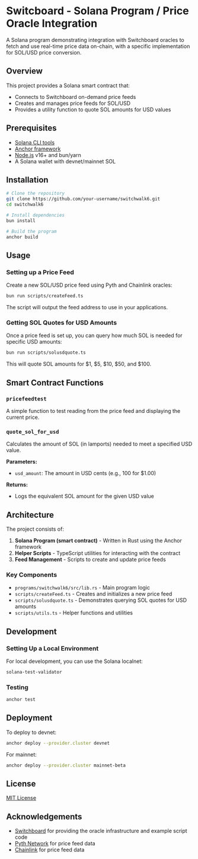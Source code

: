 # Switcboard - Solana Program / Price Oracle Integration

A Solana program demonstrating integration with Switchboard oracles to fetch and use real-time price data on-chain, with a specific implementation for SOL/USD price conversion.

## Overview

This project provides a Solana smart contract that:
- Connects to Switchboard on-demand price feeds
- Creates and manages price feeds for SOL/USD
- Provides a utility function to quote SOL amounts for USD values

## Prerequisites

- [Solana CLI tools](https://docs.solana.com/cli/install-solana-cli-tools)
- [Anchor framework](https://www.anchor-lang.com/docs/installation)
- [Node.js](https://nodejs.org/) v16+ and bun/yarn
- A Solana wallet with devnet/mainnet SOL

## Installation

```bash
# Clone the repository
git clone https://github.com/your-username/switchwalk6.git
cd switchwalk6

# Install dependencies
bun install

# Build the program
anchor build
```

## Usage

### Setting up a Price Feed

Create a new SOL/USD price feed using Pyth and Chainlink oracles:

```bash
bun run scripts/createFeed.ts
```

The script will output the feed address to use in your applications.

### Getting SOL Quotes for USD Amounts

Once a price feed is set up, you can query how much SOL is needed for specific USD amounts:

```bash
bun run scripts/solusdquote.ts
```

This will quote SOL amounts for $1, $5, $10, $50, and $100.

## Smart Contract Functions

### `pricefeedtest`

A simple function to test reading from the price feed and displaying the current price.

### `quote_sol_for_usd`

Calculates the amount of SOL (in lamports) needed to meet a specified USD value.

**Parameters:**
- `usd_amount`: The amount in USD cents (e.g., 100 for $1.00)

**Returns:**
- Logs the equivalent SOL amount for the given USD value

## Architecture

The project consists of:

1. **Solana Program (smart contract)** - Written in Rust using the Anchor framework
2. **Helper Scripts** - TypeScript utilities for interacting with the contract
3. **Feed Management** - Scripts to create and update price feeds

### Key Components

- `programs/switchwalk6/src/lib.rs` - Main program logic
- `scripts/createFeed.ts` - Creates and initializes a new price feed
- `scripts/solusdquote.ts` - Demonstrates querying SOL quotes for USD amounts
- `scripts/utils.ts` - Helper functions and utilities

## Development

### Setting Up a Local Environment

For local development, you can use the Solana localnet:

```bash
solana-test-validator
```

### Testing

```bash
anchor test
```

## Deployment

To deploy to devnet:

```bash
anchor deploy --provider.cluster devnet
```

For mainnet:

```bash
anchor deploy --provider.cluster mainnet-beta
```

## License

[MIT License](LICENSE)

## Acknowledgements

- [Switchboard](https://switchboard.xyz/) for providing the oracle infrastructure and example script code
- [Pyth Network](https://pyth.network/) for price feed data
- [Chainlink](https://chain.link/) for price feed data 